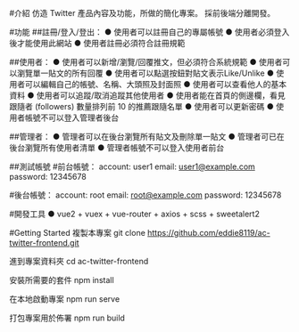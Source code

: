 #介紹
仿造 Twitter 產品內容及功能，所做的簡化專案。 採前後端分離開發。


#功能
##註冊/登入/登出：
● 使用者可以註冊自己的專屬帳號
● 使用者必須登入後才能使用此網站
● 使用者註冊必須符合註冊規範

##使用者：
● 使用者可以新增/瀏覽/回覆推文，但必須符合系統規範
● 使用者可以瀏覽單一貼文的所有回覆
● 使用者可以點選按鈕對貼文表示Like/Unlike
● 使用者可以編輯自己的帳號、名稱、大頭照及封面照
● 使用者可以查看他人的基本資料
● 使用者可以追蹤/取消追蹤其他使用者
● 使用者能在首頁的側邊欄，看見跟隨者 (followers) 數量排列前 10 的推薦跟隨名單
● 使用者可以更新密碼
● 使用者帳號不可以登入管理者後台

##管理者：
● 管理者可以在後台瀏覽所有貼文及刪除單一貼文
● 管理者可已在後台瀏覽所有使用者清單
● 管理者帳號不可以登入使用者前台



##測試帳號
#前台帳號：
account: user1
email: user1@example.com
password: 12345678

#後台帳號：
account: root
email: root@example.com
password: 12345678



#開發工具
● vue2 + vuex + vue-router + axios + scss + sweetalert2



#Getting Started
複製本專案
git clone https://github.com/eddie8119/ac-twitter-frontend.git

進到專案資料夾
cd ac-twitter-frontend

安裝所需要的套件
npm install

在本地啟動專案
npm run serve   

打包專案用於佈署
npm run build

